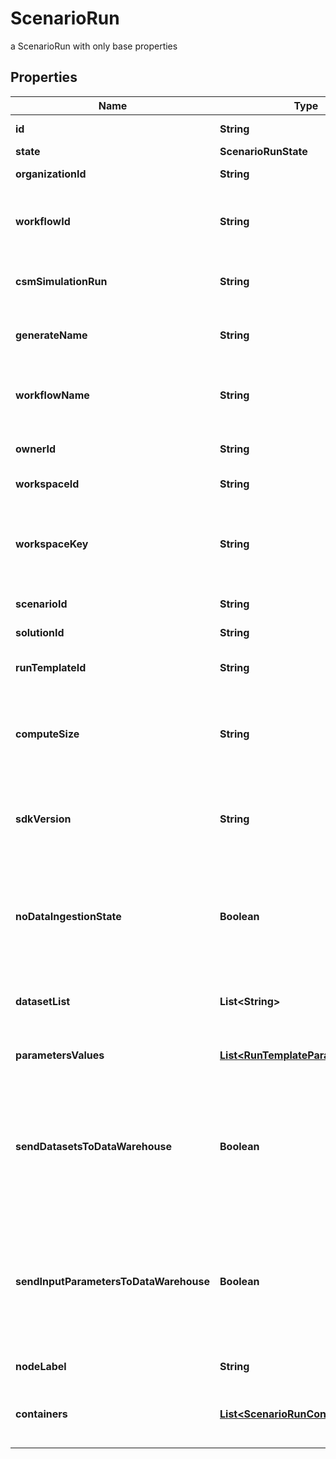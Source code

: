 

# ScenarioRun

a ScenarioRun with only base properties

## Properties

Name | Type | Description | Notes
------------ | ------------- | ------------- | -------------
**id** | **String** | the ScenarioRun |  [optional] [readonly]
**state** | **ScenarioRunState** |  |  [optional]
**organizationId** | **String** | the Organization id |  [optional]
**workflowId** | **String** | the Cosmo Tech compute cluster Argo Workflow Id to search |  [optional]
**csmSimulationRun** | **String** | the Cosmo Tech Simulation Run Id |  [optional] [readonly]
**generateName** | **String** | the base name for workflow name generation |  [optional]
**workflowName** | **String** | the Cosmo Tech compute cluster Argo Workflow Name |  [optional]
**ownerId** | **String** | the user id which own this scenariorun |  [optional] [readonly]
**workspaceId** | **String** | the Workspace Id |  [optional] [readonly]
**workspaceKey** | **String** | technical key for resource name convention and version grouping. Must be unique |  [optional] [readonly]
**scenarioId** | **String** | the Scenario Id |  [optional] [readonly]
**solutionId** | **String** | the Solution Id |  [optional] [readonly]
**runTemplateId** | **String** | the Solution Run Template id |  [optional] [readonly]
**computeSize** | **String** | the compute size needed for this Analysis. Standard sizes are basic and highcpu. Default is basic |  [optional] [readonly]
**sdkVersion** | **String** | the MAJOR.MINOR version used to build the solution solution |  [optional]
**noDataIngestionState** | **Boolean** | set to true if the run template does not use any Datawarehouse consumers (AMQP consumers for Azure) |  [optional]
**datasetList** | **List&lt;String&gt;** | the list of Dataset Id associated to this Analysis |  [optional] [readonly]
**parametersValues** | [**List&lt;RunTemplateParameterValue&gt;**](RunTemplateParameterValue.md) | the list of Run Template parameters values |  [optional] [readonly]
**sendDatasetsToDataWarehouse** | **Boolean** | whether or not the Datasets values are send to the DataWarehouse prior to Simulation Run. If not set follow the Workspace setting |  [optional] [readonly]
**sendInputParametersToDataWarehouse** | **Boolean** | whether or not the input parameters values are send to the DataWarehouse prior to Simulation Run. If not set follow the Workspace setting |  [optional] [readonly]
**nodeLabel** | **String** | the node label request |  [optional] [readonly]
**containers** | [**List&lt;ScenarioRunContainer&gt;**](ScenarioRunContainer.md) | the containers list. This information is not returned by the API. |  [optional]



